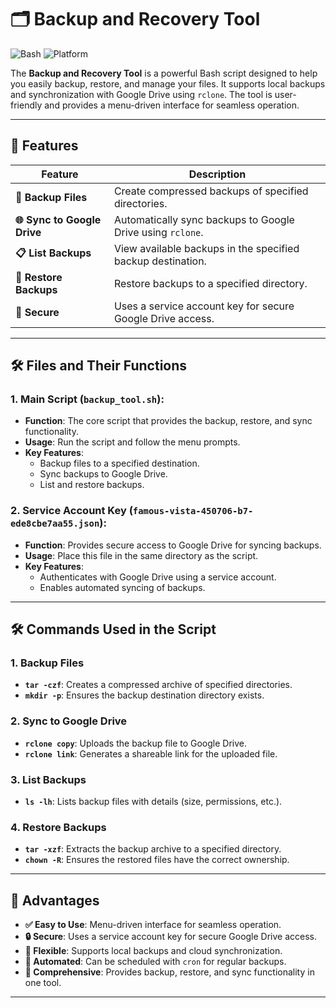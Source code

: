 # 🗂️ Backup and Recovery Tool

![Bash](https://img.shields.io/badge/Language-Bash-green)  ![Platform](https://img.shields.io/badge/Platform-Linux-lightgrey)

The **Backup and Recovery Tool** is a powerful Bash script designed to help you easily backup, restore, and manage your files. It supports local backups and synchronization with Google Drive using `rclone`. The tool is user-friendly and provides a menu-driven interface for seamless operation.

---

## 🚀 Features

| **Feature**            | **Description**                                                                 |
|-------------------------|---------------------------------------------------------------------------------|
| **📂 Backup Files**     | Create compressed backups of specified directories.                             |
| **🌐 Sync to Google Drive** | Automatically sync backups to Google Drive using `rclone`.                    |
| **📋 List Backups**     | View available backups in the specified backup destination.                    |
| **🔄 Restore Backups**  | Restore backups to a specified directory.                                      |
| **🔐 Secure**           | Uses a service account key for secure Google Drive access.                     |

---

## 🛠️ Files and Their Functions

### 1. **Main Script (`backup_tool.sh`)**:
   - **Function**: The core script that provides the backup, restore, and sync functionality.
   - **Usage**: Run the script and follow the menu prompts.
   - **Key Features**:
     - Backup files to a specified destination.
     - Sync backups to Google Drive.
     - List and restore backups.

### 2. **Service Account Key (`famous-vista-450706-b7-ede8cbe7aa55.json`)**:
   - **Function**: Provides secure access to Google Drive for syncing backups.
   - **Usage**: Place this file in the same directory as the script.
   - **Key Features**:
     - Authenticates with Google Drive using a service account.
     - Enables automated syncing of backups.

---

## 🛠️ Commands Used in the Script

### 1. **Backup Files**
- **`tar -czf`**: Creates a compressed archive of specified directories.
- **`mkdir -p`**: Ensures the backup destination directory exists.

### 2. **Sync to Google Drive**
- **`rclone copy`**: Uploads the backup file to Google Drive.
- **`rclone link`**: Generates a shareable link for the uploaded file.

### 3. **List Backups**
- **`ls -lh`**: Lists backup files with details (size, permissions, etc.).

### 4. **Restore Backups**
- **`tar -xzf`**: Extracts the backup archive to a specified directory.
- **`chown -R`**: Ensures the restored files have the correct ownership.

---

## 🌟 Advantages

- **✅ Easy to Use**: Menu-driven interface for seamless operation.
- **🔒 Secure**: Uses a service account key for secure Google Drive access.
- **📂 Flexible**: Supports local backups and cloud synchronization.
- **🔄 Automated**: Can be scheduled with `cron` for regular backups.
- **📄 Comprehensive**: Provides backup, restore, and sync functionality in one tool.

---
